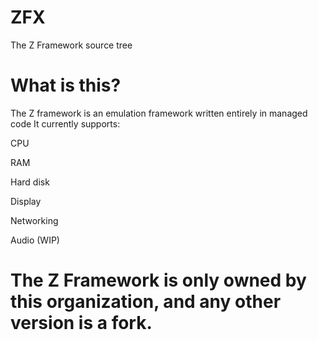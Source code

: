 # ZFX
The Z Framework source tree

# What is this?
The Z framework is an emulation framework written entirely in managed code
It currently supports:

CPU

RAM

Hard disk

Display

Networking

Audio (WIP)

# **The Z Framework is only owned by this organization, and any other version is a fork.**
